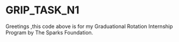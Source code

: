 # GRIP_TASK_N1

Greetings ,this code above is for my Graduational Rotation Internship Program by The Sparks Foundation.
